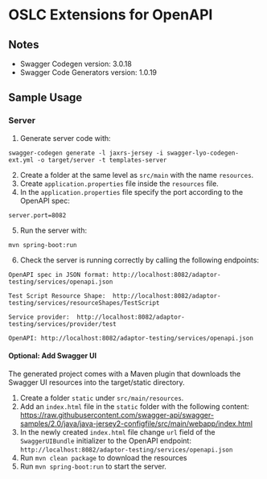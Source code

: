 # OSLC Extensions for OpenAPI

## Notes

- Swagger Codegen version: 3.0.18
- Swagger Code Generators version: 1.0.19

## Sample Usage

### Server

1. Generate server code with:

```ssh
swagger-codegen generate -l jaxrs-jersey -i swagger-lyo-codegen-ext.yml -o target/server -t templates-server
```

2. Create a folder at the same level as `src/main` with the name `resources`. 
3. Create `application.properties` file inside the `resources` file.
4. In the `application.properties` file specify the port according to the OpenAPI spec:

```
server.port=8082
```

5. Run the server with:

```
mvn spring-boot:run
```

6. Check the server is running correctly by calling the following endpoints:

```
OpenAPI spec in JSON format: http://localhost:8082/adaptor-testing/services/openapi.json 

Test Script Resource Shape:  http://localhost:8082/adaptor-testing/services/resourceShapes/TestScript

Service provider:  http://localhost:8082/adaptor-testing/services/provider/test

OpenAPI: http://localhost:8082/adaptor-testing/services/openapi.json
```

#### Optional: Add Swagger UI

The generated project comes with a Maven plugin that downloads the Swagger UI resources into the target/static directory. 

1. Create a folder `static` under `src/main/resources`.
2. Add an `index.html` file in the `static` folder with the following content: https://raw.githubusercontent.com/swagger-api/swagger-samples/2.0/java/java-jersey2-configfile/src/main/webapp/index.html
3. In the newly created `index.html` file change `url` field of the `SwaggerUIBundle` initializer to the OpenAPI endpoint: `http://localhost:8082/adaptor-testing/services/openapi.json`
4. Run `mvn clean package` to download the resources
5. Run `mvn spring-boot:run` to start the server.
